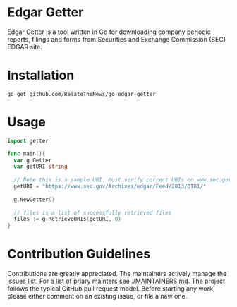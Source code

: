 # Edgar Getter
Edgar Getter is a tool written in Go for downloading company periodic reports, 
filings and forms from Securities and Exchange Commission (SEC) EDGAR site.

# Installation
`go get github.com/RelateTheNews/go-edgar-getter`
# Usage
```go
import getter

func main(){
  var g Getter
  var getURI string
  
  // Note this is a sample URI. Must verify correct URIs on www.sec.gov
  getURI = "https://www.sec.gov/Archives/edgar/Feed/2013/QTR1/"
  
  g.NewGetter()
  
  // files is a list of successfully retrieved files
  files := g.RetrieveURIs(getURI, 0)
}
```

# Contribution Guidelines
Contributions are greatly appreciated. The maintainers actively manage the issues list. 
For a list of priary mainters see [./MAINTAINERS.md](./MAINTAINERS.md). The project follows the typical GitHub pull request model.
Before starting any work, please either comment on an existing issue, or file a new one.
